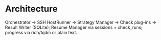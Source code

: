 # Architecture
Orchestrator → SSH HostRunner → Strategy Manager → Check plug-ins → Result Writer (SQLite); Resume Manager via sessions + check_runs; progress via rich/tqdm or plain text.
